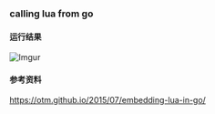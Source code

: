 ### calling lua from go

#### 运行结果
![Imgur](http://i.imgur.com/Aolp7Sv.png)

#### 参考资料
https://otm.github.io/2015/07/embedding-lua-in-go/